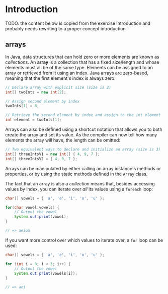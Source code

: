 # Introduction

TODO: the content below is copied from the exercise introduction and probably needs rewriting to a proper concept introduction

## arrays

In Java, data structures that can hold zero or more elements are known as _collections_. An **array** is a collection that has a fixed size/length and whose elements must all be of the same type. Elements can be assigned to an array or retrieved from it using an index. Java arrays are zero-based, meaning that the first element's index is always zero:

```java
// Declare array with explicit size (size is 2)
int[] twoInts = new int[2];

// Assign second element by index
twoInts[1] = 8;

// Retrieve the second element by index and assign to the int element
int element = twoInts[1];
```

Arrays can also be defined using a shortcut notation that allows you to both create the array and set its value. As the compiler can now tell how many elements the array will have, the length can be omitted:

```java
// Two equivalent ways to declare and initialize an array (size is 3)
int[] threeIntsV1 = new int[] { 4, 9, 7 };
int[] threeIntsV2 = { 4, 9, 7 };
```

Arrays can be manipulated by either calling an array instance's methods or properties, or by using the static methods defined in the `Array` class.

The fact that an array is also a _collection_ means that, besides accessing values by index, you can iterate over _all_ its values using a `foreach` loop:

```java
char[] vowels = { 'a', 'e', 'i', 'o', 'u' };

for(char vowel:vowels) {
    // Output the vowel
    System.out.print(vowel);
}

// => aeiou
```

If you want more control over which values to iterate over, a `for` loop can be used:

```java
char[] vowels = { 'a', 'e', 'i', 'o', 'u' };

for (int i = 0; i < 3; i++) {
    // Output the vowel
    System.out.print(vowels[i]);
}

// => aei
```
